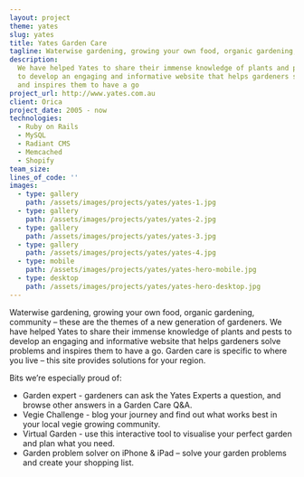 ```yaml
---
layout: project
theme: yates
slug: yates
title: Yates Garden Care
tagline: Waterwise gardening, growing your own food, organic gardening, community
description:
  We have helped Yates to share their immense knowledge of plants and pests
  to develop an engaging and informative website that helps gardeners solve problems
  and inspires them to have a go
project_url: http://www.yates.com.au
client: Orica
project_date: 2005 - now
technologies:
  - Ruby on Rails
  - MySQL
  - Radiant CMS
  - Memcached
  - Shopify
team_size:
lines_of_code: ''
images:
  - type: gallery
    path: /assets/images/projects/yates/yates-1.jpg
  - type: gallery
    path: /assets/images/projects/yates/yates-2.jpg
  - type: gallery
    path: /assets/images/projects/yates/yates-3.jpg
  - type: gallery
    path: /assets/images/projects/yates/yates-4.jpg
  - type: mobile
    path: /assets/images/projects/yates/yates-hero-mobile.jpg
  - type: desktop
    path: /assets/images/projects/yates/yates-hero-desktop.jpg
---
```


Waterwise gardening, growing your own food, organic gardening, community – these are the themes of a new generation of gardeners. We have helped Yates to share their immense knowledge of plants and pests to develop an engaging and informative website that helps gardeners solve problems and inspires them to have a go. Garden care is specific to where you live – this site provides solutions for your region.

Bits we’re especially proud of:

- Garden expert - gardeners can ask the Yates Experts a question, and browse other answers in a Garden Care Q&A.
- Vegie Challenge - blog your journey and find out what works best in your local vegie growing community.
- Virtual Garden - use this interactive tool to visualise your perfect garden and plan what you need.
- Garden problem solver on iPhone & iPad – solve your garden problems and create your shopping list.
